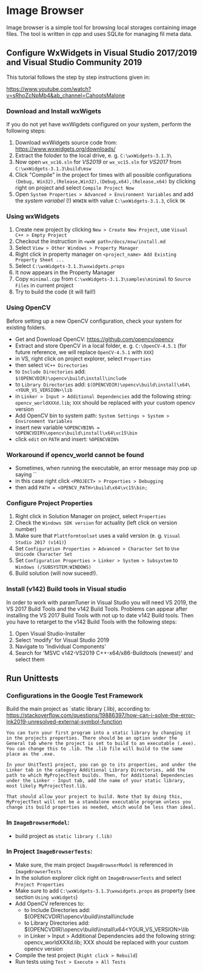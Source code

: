 # Image Browser

Image browser is a simple tool for browsing local storages containing image files.
The tool is written in cpp and uses SQLite for managing fil meta data.

## Configure WxWidgets in Visual Studio 2017/2019 and Visual Studio Community 2019

This tutorial follows the step by step instructions given in:

https://www.youtube.com/watch?v=sRhoZcNpMb4&ab_channel=CahootsMalone

### Download and Install wxWigets

If you do not yet have wxWigdets configured on your system, perform the following steps:

1. Download wxWidgets source code from: https://www.wxwidgets.org/downloads/
1. Extract the foloder to the local drive, e. g. `C:\wxWidgets-3.1.3\`
1. Now open `wx_vc16.sln` for *VS2019* or `wx_vc15.sln` for *VS2017* from `C:\wxWidgets-3.1.3\build\msw`
1. Click "Compile" in the project for times with all possible configurations `(Debug, Win32),(Release,Win32),(Debug,x64),(Release,x64)` by clicking right on project and select `Compile Project Now`
1. Open `System Properties > Advanced > Environment Variables` and add the *system variabel* (!) `WXWIN` with value `C:\wxWidgets-3.1.3`, click `OK`

### Using wxWidgets

1. Create new project by clicking `New > Create New Project`, use `Visual C++ > Empty Project`
1. Checkout the instruction in `<wxW path>/docs/msw/install.md`
1. Select `View > Other Windows > Property Manager`
1. Right click in property manager on `<project_name> Add Existing Property Sheet ...`
1. Select `C:\wxWidgets-3.1.3\wxwidgets.props`
1. It now appears in the Property Manager
1. Copy `minimal.cpp` from `C:\wxWidgets-3.1.3\samples\minimal` to `Source Files` in current project
1. Try to build the code (it will fail!)


### Using OpenCV

Before setting up a new OpenCV configuration, check your system for existing folders.

- Get and Download OpenCV: https://github.com/opencv/opencv
- Extract and store OpenCV in a local folder, e. g. `C:\OpenCV-4.5.1` (for future reference, we will replace `OpenCV-4.5.1` with `XXX`) 
- in VS, right click on project explorer, select `Properties`
- then select `VC++ Directories`
- to `Include Directories` add: `$(OPENCVDIR)\opencv\build\install\include`
- to `Library Directories` add: `$(OPENCVDIR)\opencv\build\install\x64\<YOUR_VS_VERSION>\lib`
- in `Linker > Input > Additional Dependencies` add the following string: `opencv_worldXXXd.lib`; `XXX` should be replaced with your custom opencv version
- Add OpenCV bin to system path: `System Settings > System > Environment Variables`
- insert new variable `%OPENCVBIN% = %OPENCVDIR%\opencv\build\install\x64\vc15\bin`
- click `edit` on `PATH` and insert: `%OPENCVBIN%`

### Workaround if opencv_world cannot be found

- Sometimes, when running the executable, an error message may pop up saying ``
- in this case right click `<PROJECT> > Properties > Debugging`
- then add `PATH = <OPENCV_PATH>\build\x64\vc15\bin;`

### Configure Project Properties

1. Right click in Solution Manager on project, select `Properties`
2. Check the `Windows SDK version` for actuality (left click on version number)
3. Make sure that `Plattformtoolset` uses a valid version (e. g. `Visual Studio 2017 (v141)`)
4. Set `Configuration Properties > Advanced > Character Set` to `Use Unicode Character Set`
5. Set `Configuration Properties > Linker > System > Subsystem` to `Windows (/SUBSYSTEM:WINDOWS)`
6. Build solution (will now suceed!).

### Install (v142) Build tools in Visual studio

In order to work with paramTuner in Visual Studio you will need VS 2019, the VS 2017 Build Tools and the v142 Build Tools. Problems can appear after installing the VS 2017 Build Tools with not up to date v142 Build tools. Then you have to retarget to the v142 Build Tools with the following steps:

1. Open Visual Studio-Installer
1. Select 'modify' for Visual Studio 2019
1. Navigate to 'Individual Components'
1. Search for 'MSVC v142-VS2019 C++-x64/x86-Buildtools (newest)' and select them

## Run Unittests

### Configurations in the Google Test Framework

Build the main project as `static library (.lib), according to: https://stackoverflow.com/questions/19886397/how-can-i-solve-the-error-lnk2019-unresolved-external-symbol-function

```
You can turn your first program into a static library by changing it in the projects properties. There should be an option under the General tab where the project is set to build to an executable (.exe). You can change this to .lib. The .lib file will build to the same place as the .exe.

In your UnitTest1 project, you can go to its properties, and under the Linker tab in the category Additional Library Directories, add the path to which MyProjectTest builds. Then, for Additional Dependencies under the Linker - Input tab, add the name of your static library, most likely MyProjectTest.lib.

That should allow your project to build. Note that by doing this, MyProjectTest will not be a standalone executable program unless you change its build properties as needed, which would be less than ideal.
```

### In `ImageBrowserModel`:

* build project as `static library (.lib)`

### In Project `ImageBrowserTests`:

* Make sure, the main project `ImageBrowserModel` is referenced in `ImageBrowserTests`
* In the solution explorer click right on `ImageBrowserTests` and select `Project Properties`
* Make sure to add `C:\wxWidgets-3.1.3\wxwidgets.props` as property (see section `Using wxWidgets`)
* Add OpenCV references to:
  * to Include Directories add: $(OPENCVDIR)\opencv\build\install\include
  * to Library Directories add: $(OPENCVDIR)\opencv\build\install\x64\<YOUR_VS_VERSION>\lib
  * in Linker > Input > Additional Dependencies add the following string: opencv_worldXXXd.lib; XXX should be replaced with your custom opencv version
* Compile the test project (`Right click > Rebuild`)
* Run tests using `Test > Execute > All Tests`
